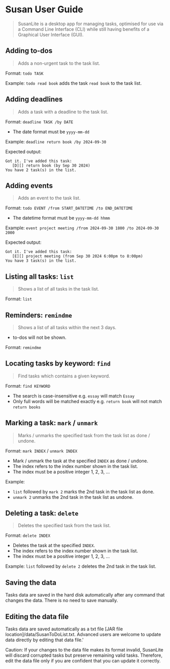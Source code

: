 # Susan User Guide

> SusanLite is a desktop app for managing tasks, optimised for use via a Command Line Interface (CLI) while still having benefits of a Graphical User Interface (GUI).



## Adding to-dos

> Adds a non-urgent task to the task list. 

Format: `todo TASK`

Example: `todo read book` adds the task `read book` to the task list.



## Adding deadlines

> Adds a task with a deadline to the task list.

Format: `deadline TASK /by DATE`

* The date format must be `yyyy-mm-dd`

Example: `deadline return book /by 2024-09-30`

Expected output:

```
Got it. I've added this task:
   [D][] return book (by Sep 30 2024)
You have 2 task(s) in the list.
```



## Adding events

> Adds an event to the task list. 

Format: `todo EVENT /from START_DATETIME /to END_DATETIME`

* The datetime format must be `yyyy-mm-dd hhmm`

Example: `event project meeting /from 2024-09-30 1800 /to 2024-09-30 2000`

Expected output:

```
Got it. I've added this task:
   [E][] project meeting (from Sep 30 2024 6:00pm to 8:00pm)
You have 3 task(s) in the list.
```



## Listing all tasks: `list`

> Shows a list of all tasks in the task list.

Format: `list`



## Reminders: `remindme`

> Shows a list of all tasks within the next 3 days.

* to-dos will not be shown.

Format: `remindme`



## Locating tasks by keyword: `find`

> Find tasks which contains a given keyword.

Format: `find KEYWORD`

* The search is case-insensitive e.g. `essay` will match `Essay`
* Only full words will be matched exactly e.g. `return book` will not match `return books`



## Marking a task: `mark` / `unmark`

> Marks / unmarks the specified task from the task list as done / undone.

Format: `mark INDEX` / `unmark INDEX`

* Mark / unmark the task at the specified `INDEX` as done / undone.
* The index refers to the index number shown in the task list.
* The index must be a positive integer 1, 2, 3, ...

Example:

* `list` followed by `mark 2` marks the 2nd task in the task list as done.
* `unmark 2` unmarks the 2nd task in the task list as undone.



## Deleting a task: `delete`

> Deletes the specified task from the task list.

Format: `delete INDEX`

* Deletes the task at the specified `INDEX`.
* The index refers to the index number shown in the task list.
* The index must be a positive integer 1, 2, 3, ...

Example: `list` followed by `delete 2` deletes the 2nd task in the task list.



## Saving the data

Tasks data are saved in the hard disk automatically after any command that changes the data. There is no need to save manually.



## Editing the data file

Tasks data are saved automatically as a txt file [JAR file location]/data/SusanToDoList.txt. Advanced users are welcome to update data directly by editing that data file.'

Caution: If your changes to the data file makes its format invalid, SusanLite will discard corrupted tasks but preserve remaining valid tasks. Therefore, edit the data file only if you are confident that you can update it correctly.